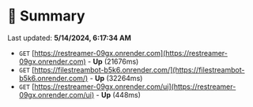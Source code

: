 # 📖 Summary
Last updated: **5/14/2024, 6:17:34 AM**

- `GET` [https://restreamer-09gx.onrender.com](https://restreamer-09gx.onrender.com) - **Up** (21676ms)
- `GET` [https://filestreambot-b5k6.onrender.com/](https://filestreambot-b5k6.onrender.com/) - **Up** (32264ms)
- `GET` [https://restreamer-09gx.onrender.com/ui](https://restreamer-09gx.onrender.com/ui) - **Up** (448ms)
